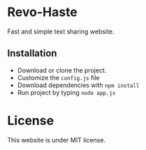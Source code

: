 # Revo-Haste
Fast and simple text sharing website.

## Installation
- Download or clone the project.
- Customize the `config.js` file
- Download dependencies with `npm install`
- Run project by typing `node app.js`

# License
This website is under MIT license.
